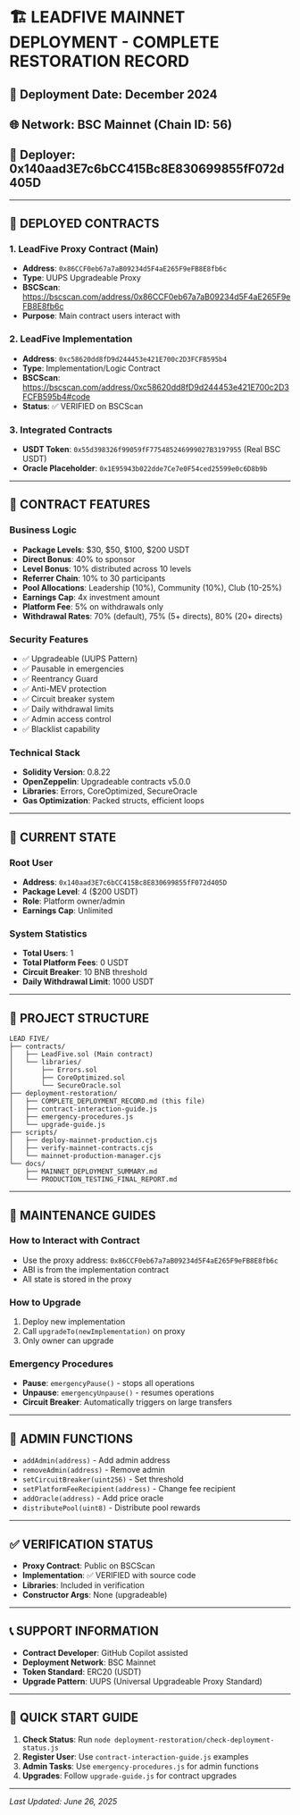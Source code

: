 # 🏗️ LEADFIVE MAINNET DEPLOYMENT - COMPLETE RESTORATION RECORD

## 📅 Deployment Date: December 2024
## 🌐 Network: BSC Mainnet (Chain ID: 56)
## 👤 Deployer: 0x140aad3E7c6bCC415Bc8E830699855fF072d405D

---

## 🚀 DEPLOYED CONTRACTS

### 1. LeadFive Proxy Contract (Main)
- **Address**: `0x86CCF0eb67a7aB09234d5F4aE265F9eFB8E8fb6c`
- **Type**: UUPS Upgradeable Proxy
- **BSCScan**: https://bscscan.com/address/0x86CCF0eb67a7aB09234d5F4aE265F9eFB8E8fb6c
- **Purpose**: Main contract users interact with

### 2. LeadFive Implementation
- **Address**: `0xc58620dd8fD9d244453e421E700c2D3FCFB595b4`
- **Type**: Implementation/Logic Contract
- **BSCScan**: https://bscscan.com/address/0xc58620dd8fD9d244453e421E700c2D3FCFB595b4#code
- **Status**: ✅ VERIFIED on BSCScan

### 3. Integrated Contracts
- **USDT Token**: `0x55d398326f99059fF775485246999027B3197955` (Real BSC USDT)
- **Oracle Placeholder**: `0x1E95943b022dde7Ce7e0F54ced25599e0c6D8b9b`

---

## 💎 CONTRACT FEATURES

### Business Logic
- **Package Levels**: $30, $50, $100, $200 USDT
- **Direct Bonus**: 40% to sponsor
- **Level Bonus**: 10% distributed across 10 levels
- **Referrer Chain**: 10% to 30 participants
- **Pool Allocations**: Leadership (10%), Community (10%), Club (10-25%)
- **Earnings Cap**: 4x investment amount
- **Platform Fee**: 5% on withdrawals only
- **Withdrawal Rates**: 70% (default), 75% (5+ directs), 80% (20+ directs)

### Security Features
- ✅ Upgradeable (UUPS Pattern)
- ✅ Pausable in emergencies
- ✅ Reentrancy Guard
- ✅ Anti-MEV protection
- ✅ Circuit breaker system
- ✅ Daily withdrawal limits
- ✅ Admin access control
- ✅ Blacklist capability

### Technical Stack
- **Solidity Version**: 0.8.22
- **OpenZeppelin**: Upgradeable contracts v5.0.0
- **Libraries**: Errors, CoreOptimized, SecureOracle
- **Gas Optimization**: Packed structs, efficient loops

---

## 👥 CURRENT STATE

### Root User
- **Address**: `0x140aad3E7c6bCC415Bc8E830699855fF072d405D`
- **Package Level**: 4 ($200 USDT)
- **Role**: Platform owner/admin
- **Earnings Cap**: Unlimited

### System Statistics
- **Total Users**: 1
- **Total Platform Fees**: 0 USDT
- **Circuit Breaker**: 10 BNB threshold
- **Daily Withdrawal Limit**: 1000 USDT

---

## 📁 PROJECT STRUCTURE

```
LEAD FIVE/
├── contracts/
│   ├── LeadFive.sol (Main contract)
│   └── libraries/
│       ├── Errors.sol
│       ├── CoreOptimized.sol
│       └── SecureOracle.sol
├── deployment-restoration/
│   ├── COMPLETE_DEPLOYMENT_RECORD.md (this file)
│   ├── contract-interaction-guide.js
│   ├── emergency-procedures.js
│   └── upgrade-guide.js
├── scripts/
│   ├── deploy-mainnet-production.cjs
│   ├── verify-mainnet-contracts.cjs
│   └── mainnet-production-manager.cjs
└── docs/
    ├── MAINNET_DEPLOYMENT_SUMMARY.md
    └── PRODUCTION_TESTING_FINAL_REPORT.md
```

---

## 🔧 MAINTENANCE GUIDES

### How to Interact with Contract
- Use the proxy address: `0x86CCF0eb67a7aB09234d5F4aE265F9eFB8E8fb6c`
- ABI is from the implementation contract
- All state is stored in the proxy

### How to Upgrade
1. Deploy new implementation
2. Call `upgradeTo(newImplementation)` on proxy
3. Only owner can upgrade

### Emergency Procedures
- **Pause**: `emergencyPause()` - stops all operations
- **Unpause**: `emergencyUnpause()` - resumes operations
- **Circuit Breaker**: Automatically triggers on large transfers

---

## 🔐 ADMIN FUNCTIONS

- `addAdmin(address)` - Add admin address
- `removeAdmin(address)` - Remove admin
- `setCircuitBreaker(uint256)` - Set threshold
- `setPlatformFeeRecipient(address)` - Change fee recipient
- `addOracle(address)` - Add price oracle
- `distributePool(uint8)` - Distribute pool rewards

---

## ✅ VERIFICATION STATUS

- **Proxy Contract**: Public on BSCScan
- **Implementation**: ✅ VERIFIED with source code
- **Libraries**: Included in verification
- **Constructor Args**: None (upgradeable)

---

## 📞 SUPPORT INFORMATION

- **Contract Developer**: GitHub Copilot assisted
- **Deployment Network**: BSC Mainnet
- **Token Standard**: ERC20 (USDT)
- **Upgrade Pattern**: UUPS (Universal Upgradeable Proxy Standard)

---

## 🎯 QUICK START GUIDE

1. **Check Status**: Run `node deployment-restoration/check-deployment-status.js`
2. **Register User**: Use `contract-interaction-guide.js` examples
3. **Admin Tasks**: Use `emergency-procedures.js` for admin functions
4. **Upgrades**: Follow `upgrade-guide.js` for contract upgrades

---

*Last Updated: June 26, 2025*

